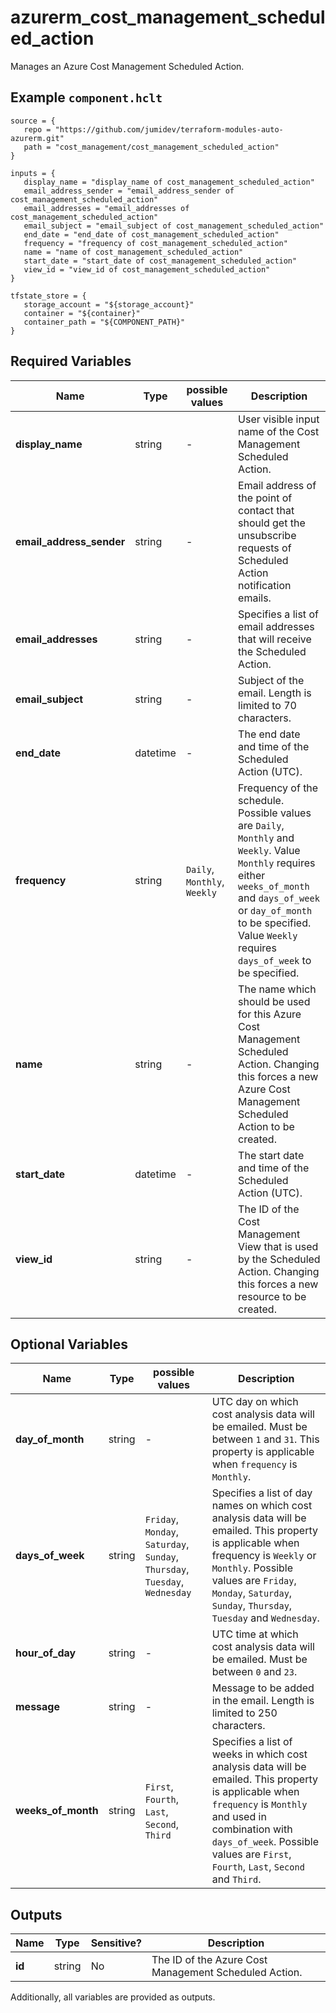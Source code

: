 # azurerm_cost_management_scheduled_action

Manages an Azure Cost Management Scheduled Action.

## Example `component.hclt`

```hcl
source = {
   repo = "https://github.com/jumidev/terraform-modules-auto-azurerm.git" 
   path = "cost_management/cost_management_scheduled_action" 
}

inputs = {
   display_name = "display_name of cost_management_scheduled_action" 
   email_address_sender = "email_address_sender of cost_management_scheduled_action" 
   email_addresses = "email_addresses of cost_management_scheduled_action" 
   email_subject = "email_subject of cost_management_scheduled_action" 
   end_date = "end_date of cost_management_scheduled_action" 
   frequency = "frequency of cost_management_scheduled_action" 
   name = "name of cost_management_scheduled_action" 
   start_date = "start_date of cost_management_scheduled_action" 
   view_id = "view_id of cost_management_scheduled_action" 
}

tfstate_store = {
   storage_account = "${storage_account}" 
   container = "${container}" 
   container_path = "${COMPONENT_PATH}" 
}

```

## Required Variables

| Name | Type |  possible values |  Description |
| ---- | --------- |  ----------- | ----------- |
| **display_name** | string |  -  |  User visible input name of the Cost Management Scheduled Action. | 
| **email_address_sender** | string |  -  |  Email address of the point of contact that should get the unsubscribe requests of Scheduled Action notification emails. | 
| **email_addresses** | string |  -  |  Specifies a list of email addresses that will receive the Scheduled Action. | 
| **email_subject** | string |  -  |  Subject of the email. Length is limited to 70 characters. | 
| **end_date** | datetime |  -  |  The end date and time of the Scheduled Action (UTC). | 
| **frequency** | string |  `Daily`, `Monthly`, `Weekly`  |  Frequency of the schedule. Possible values are `Daily`, `Monthly` and `Weekly`. Value `Monthly` requires either `weeks_of_month` and `days_of_week` or `day_of_month` to be specified. Value `Weekly` requires `days_of_week` to be specified. | 
| **name** | string |  -  |  The name which should be used for this Azure Cost Management Scheduled Action. Changing this forces a new Azure Cost Management Scheduled Action to be created. | 
| **start_date** | datetime |  -  |  The start date and time of the Scheduled Action (UTC). | 
| **view_id** | string |  -  |  The ID of the Cost Management View that is used by the Scheduled Action. Changing this forces a new resource to be created. | 

## Optional Variables

| Name | Type |  possible values |  Description |
| ---- | --------- |  ----------- | ----------- |
| **day_of_month** | string |  -  |  UTC day on which cost analysis data will be emailed. Must be between `1` and `31`. This property is applicable when `frequency` is `Monthly`. | 
| **days_of_week** | string |  `Friday`, `Monday`, `Saturday`, `Sunday`, `Thursday`, `Tuesday`, `Wednesday`  |  Specifies a list of day names on which cost analysis data will be emailed. This property is applicable when frequency is `Weekly` or `Monthly`. Possible values are `Friday`, `Monday`, `Saturday`, `Sunday`, `Thursday`, `Tuesday` and `Wednesday`. | 
| **hour_of_day** | string |  -  |  UTC time at which cost analysis data will be emailed. Must be between `0` and `23`. | 
| **message** | string |  -  |  Message to be added in the email. Length is limited to 250 characters. | 
| **weeks_of_month** | string |  `First`, `Fourth`, `Last`, `Second`, `Third`  |  Specifies a list of weeks in which cost analysis data will be emailed. This property is applicable when `frequency` is `Monthly` and used in combination with `days_of_week`. Possible values are `First`, `Fourth`, `Last`, `Second` and `Third`. | 



## Outputs

| Name | Type | Sensitive? | Description |
| ---- | ---- | --------- | --------- |
| **id** | string | No  | The ID of the Azure Cost Management Scheduled Action. | 

Additionally, all variables are provided as outputs.
